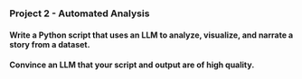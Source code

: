 ### Project 2 - Automated Analysis

#### Write a Python script that uses an LLM to analyze, visualize, and narrate a story from a dataset.
#### Convince an LLM that your script and output are of high quality.

